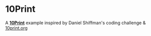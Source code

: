 # 10Print
A **[10Print](https://limuelzoleta.github.io/10Print/)** example inspired by Daniel Shiffman's coding challenge & [10print.org](https://10print.org/)
